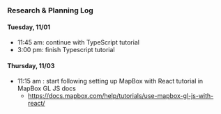 ### Research & Planning Log
#### Tuesday, 11/01
* 11:45 am: continue with TypeScript tutorial
* 3:00 pm: finish Typescript tutorial

#### Thursday, 11/03
* 11:15 am : start following setting up MapBox with React tutorial in MapBox GL JS docs
  - https://docs.mapbox.com/help/tutorials/use-mapbox-gl-js-with-react/
